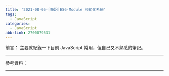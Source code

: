 ```yaml
---
title: '2021-08-05-[筆記]ES6-Module 模組化系統'
tags:
  - JavaScript
categories:
  - JavaScript
abbrlink: 2700079531
---
```

前言：
主要就紀錄一下目前 JavaScript 常用，但自己又不熟悉的筆記。

<!-- more -->
---
參考資料：

---
